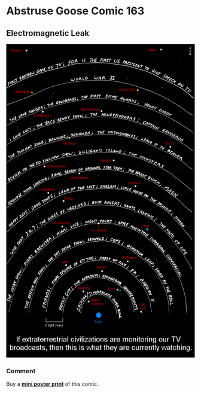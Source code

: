 # Abstruse Goose Comic 163
## Electromagnetic Leak

![image](electromagnetic_leak.png)
### Comment

Buy a <a href="https://web.archive.org/web/20180119013416/http://www.cafepress.com/abstrusegoose.403476789" target="_blank"><strong>mini poster print</strong></a> of this comic.

